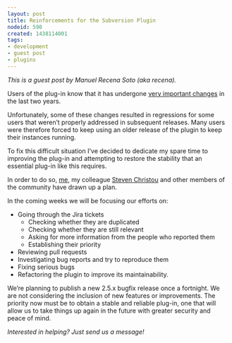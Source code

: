 ```yaml
---
layout: post
title: Reinforcements for the Subversion Plugin
nodeid: 590
created: 1438114001
tags:
- development
- guest post
- plugins
---
```

*This is a guest post by Manuel Recena Soto (aka recena).*

Users of the plug-in know that it has undergone [very important changes](https://wiki.jenkins-ci.org/display/JENKINS/Subversion+Plugin#SubversionPlugin-ChangeLog) in the last two years.

Unfortunately, some of these changes resulted in regressions for some users that weren’t properly addressed in subsequent releases. Many users were therefore forced to keep using an older release of the plugin to keep their instances running.

To fix this difficult situation I've decided to dedicate my spare time to improving the plug-in and attempting to restore the stability that an essential plug-in like this requires. 

In order to do so, [me](https://github.com/recena/), my colleague [Steven Christou](https://github.com/christ66) and other members of the community have drawn up a plan.

In the coming weeks we will be focusing our efforts on:

* Going through the Jira tickets
  * Checking whether they are duplicated
  * Checking whether they are still relevant
  * Asking for more information from the people who reported them
  * Establishing their priority
* Reviewing pull requests
* Investigating bug reports and try to reproduce them
* Fixing serious bugs
* Refactoring the plugin to improve its maintainability.

We’re planning to publish a new 2.5.x bugfix release once a fortnight. We are not considering the inclusion of new features or improvements. The priority now must be to obtain a stable and reliable plug-in, one that will allow us to take things up again in the future with greater security and peace of mind.

*Interested in helping? Just send us a message!*
